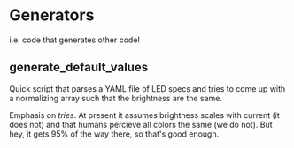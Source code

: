 # Generators
i.e. code that generates other code! 

## generate_default_values
Quick script that parses a YAML file of LED specs and tries to come up with a normalizing array such that the brightness are the same. 

Emphasis on _tries_.
At present it assumes brightness scales with current (it does not) and that humans percieve all colors the same (we do not). 
But hey, it gets 95% of the way there, so that's good enough. 
